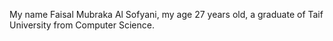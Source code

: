 My name Faisal Mubraka Al Sofyani, my age 27 years old, a graduate of Taif University from Computer Science.
